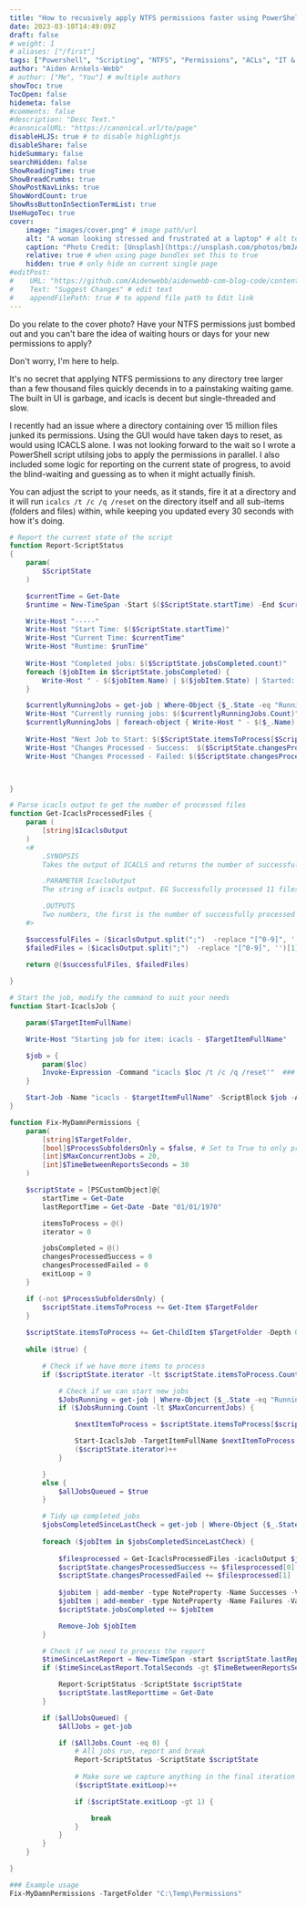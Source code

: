 ```yaml
---
title: "How to recusively apply NTFS permissions faster using PowerShell multithreading jobs"
date: 2023-03-10T14:49:09Z
draft: false
# weight: 1
# aliases: ["/first"]
tags: ["Powershell", "Scripting", "NTFS", "Permissions", "ACLs", "IT & Tech"]
author: "Aiden Arnkels-Webb"
# author: ["Me", "You"] # multiple authors
showToc: true
TocOpen: false
hidemeta: false
#comments: false
#description: "Desc Text."
#canonicalURL: "https://canonical.url/to/page"
disableHLJS: true # to disable highlightjs
disableShare: false
hideSummary: false
searchHidden: false
ShowReadingTime: true
ShowBreadCrumbs: true
ShowPostNavLinks: true
ShowWordCount: true
ShowRssButtonInSectionTermList: true
UseHugoToc: true
cover:
    image: "images/cover.png" # image path/url
    alt: "A woman looking stressed and frustrated at a laptop" # alt text
    caption: "Photo Credit: [Unsplash](https://unsplash.com/photos/bmJAXAz6ads)" # display caption under cover
    relative: true # when using page bundles set this to true
    hidden: true # only hide on current single page
#editPost:
#    URL: "https://github.com/Aidenwebb/aidenwebb-com-blog-code/content"
#    Text: "Suggest Changes" # edit text
#    appendFilePath: true # to append file path to Edit link
---
```


Do you relate to the cover photo?
Have your NTFS permissions just bombed out and you can't bare the idea of waiting hours or days for your new permissions to apply?

Don't worry, I'm here to help.

It's no secret that applying NTFS permissions to any directory tree larger than a few thousand files quickly decends in to a painstaking waiting game. The built in UI is garbage, and icacls is decent but single-threaded and slow.

I recently had an issue where a directory containing over 15 million files junked its permissions. Using the GUI would have taken days to reset, as would using ICACLS alone. I was not looking forward to the wait so I wrote a PowerShell script utilsing jobs to apply the permissions in parallel. I also included some logic for reporting on the current state of progress, to avoid the blind-waiting and guessing as to when it might actually finish.

You can adjust the script to your needs, as it stands, fire it at a directory and it will run `icalcs /t /c /q /reset` on the directory itself and all sub-items (folders and files) within, while keeping you updated every 30 seconds with how it's doing.

```Powershell
# Report the current state of the script
function Report-ScriptStatus
{
    param(
        $ScriptState
    )

    $currentTime = Get-Date
    $runtime = New-TimeSpan -Start $($ScriptState.startTime) -End $currentTime

    Write-Host "-----"
    Write-Host "Start Time: $($ScriptState.startTime)"
    Write-Host "Current Time: $currentTime"
    Write-Host "Runtime: $runTime"
    
    Write-Host "Completed jobs: $($ScriptState.jobsCompleted.count)"
    foreach ($jobItem in $ScriptState.jobsCompleted) {
        Write-Host " - $($jobItem.Name) | $($jobItem.State) | Started: $($jobItem.PSBeginTime) | Ended: $($jobItem.PsEndTime) | Successes $($jobItem.Successes) | Failures $($jobItem.Failures)"
    }

    $currentlyRunningJobs = get-job | Where-Object {$_.State -eq "Running"}
    Write-Host "Currently running jobs: $($currentlyRunningJobs.Count)"
    $currentlyRunningJobs | foreach-object { Write-Host " - $($_.Name) | $($_.State) | Started: $($_.PSBeginTime)" }
    
    Write-Host "Next Job to Start: $($ScriptState.itemsToProcess[$ScriptState.iterator])"
    Write-Host "Changes Processed - Success:  $($ScriptState.changesProcessedSuccess)"
    Write-Host "Changes Processed - Failed: $($ScriptState.changesProcessedFailed)"



}

# Parse icacls output to get the number of processed files
function Get-IcaclsProcessedFiles {
    param (
        [string]$IcaclsOutput
    )
    <# 
        .SYNOPSIS
        Takes the output of ICACLS and returns the number of successfully processed files.

        .PARAMETER IcaclsOutput
        The string of icacls output. EG Successfully processed 11 files; Failed processing 5 files

        .OUTPUTS
        Two numbers, the first is the number of successfully processed files, the second is the failed processed files.
    #>

    $successfulFiles = ($icaclsOutput.split(";")  -replace "[^0-9]", '')[0]
    $failedFiles = ($icaclsOutput.split(";")  -replace "[^0-9]", '')[1]

    return @($successfulFiles, $failedFiles)
    
}

# Start the job, modify the command to suit your needs
function Start-IcaclsJob {

    param($TargetItemFullName)

    Write-Host "Starting job for item: icacls - $TargetItemFullName"

    $job = {
        param($loc)
        Invoke-Expression -Command "icacls $loc /t /c /q /reset'"  ### ADD YOUR OWN ICACLS command/flags here
    }

    Start-Job -Name "icacls - $targetItemFullName" -ScriptBlock $job -ArgumentList $targetItemFullName
}

function Fix-MyDamnPermissions {
    param(
        [string]$TargetFolder,
        [bool]$ProcessSubfoldersOnly = $false, # Set to True to only process subfolders, not the root folder
        [int]$MaxConcurrentJobs = 20,
        [int]$TimeBetweenReportsSeconds = 30
    )

    $scriptState = [PSCustomObject]@{
        startTime = Get-Date
        lastReportTime = Get-Date -Date "01/01/1970"

        itemsToProcess = @()
        iterator = 0

        jobsCompleted = @()
        changesProcessedSuccess = 0
        changesProcessedFailed = 0
        exitLoop = 0
    }

    if (-not $ProcessSubfoldersOnly) {
        $scriptState.itemsToProcess += Get-Item $TargetFolder 
    }
    
    $scriptState.itemsToProcess += Get-ChildItem $TargetFolder -Depth 0
    
    while ($true) {

        # Check if we have more items to process
        if ($scriptState.iterator -lt $scriptState.itemsToProcess.Count) {

            # Check if we can start new jobs
            $JobsRunning = get-job | Where-Object {$_.State -eq "Running"}
            if ($JobsRunning.Count -lt $MaxConcurrentJobs) {

                $nextItemToProcess = $scriptState.itemsToProcess[$scriptState.iterator]

                Start-IcaclsJob -TargetItemFullName $nextItemToProcess.fullname
                ($scriptState.iterator)++
            }

        }
        else {
            $allJobsQueued = $true
        }

        # Tidy up completed jobs
        $jobsCompletedSinceLastCheck = get-job | Where-Object {$_.State -eq "Completed"}
        
        foreach ($jobItem in $jobsCompletedSinceLastCheck) {
            
            $filesprocessed = Get-IcaclsProcessedFiles -icaclsOutput $jobItem.ChildJobs[0].Output
            $scriptState.changesProcessedSuccess += $filesprocessed[0]
            $scriptState.changesProcessedFailed += $filesprocessed[1]
            
            $jobitem | add-member -type NoteProperty -Name Successes -Value $filesprocessed[0]
            $jobItem | add-member -type NoteProperty -Name Failures -Value $filesprocessed[1]
            $scriptState.jobsCompleted += $jobItem

            Remove-Job $jobItem
        }

        # Check if we need to process the report
        $timeSinceLastReport = New-TimeSpan -start $scriptState.lastReportTime -end (Get-Date)
        if ($timeSinceLastReport.TotalSeconds -gt $TimeBetweenReportsSeconds) {

            Report-ScriptStatus -ScriptState $scriptState
            $scriptState.lastReporttime = Get-Date
        }

        if ($allJobsQueued) {
            $AllJobs = get-job

            if ($AllJobs.Count -eq 0) {
                # All jobs run, report and break
                Report-ScriptStatus -ScriptState $scriptState
                
                # Make sure we capture anything in the final iteration
                ($scriptState.exitLoop)++

                if ($scriptState.exitLoop -gt 1) {

                    break
                }
            }
        }
    }

}

### Example usage
Fix-MyDamnPermissions -TargetFolder "C:\Temp\Permissions"
```